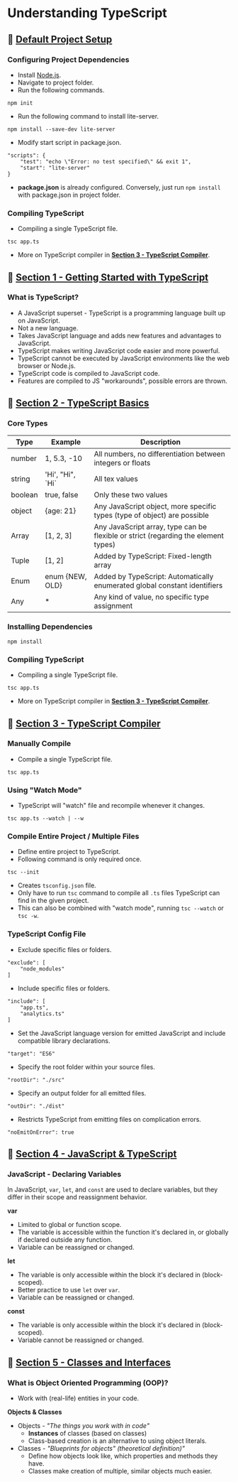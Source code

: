 # Understanding TypeScript

## :link: [Default Project Setup](https://github.com/sidneyshafer/TypeScript/tree/main/Default-Project-Setup)

### Configuring Project Dependencies

* Install [Node.js](https://nodejs.org/en/download).
* Navigate to project folder.
* Run the following commands.

```
npm init
```

* Run the following command to install lite-server.
```
npm install --save-dev lite-server
```

* Modify start script in package.json.
```
"scripts": {
    "test": "echo \"Error: no test specified\" && exit 1",
    "start": "lite-server"
}
```

* **package.json** is already configured. Conversely, just run `npm install` with package.json in project folder.

### Compiling TypeScript

* Compiling a single TypeScript file.
```
tsc app.ts
```

* More on TypeScript compiler in **[Section 3 - TypeScript Compiler](https://github.com/sidneyshafer/TypeScript/tree/main/Section-3-TypeScript-Compiler)**.

## :link: [Section 1 - Getting Started with TypeScript](https://github.com/sidneyshafer/TypeScript/tree/main/Section-1-Getting-Started)

### What is TypeScript?

* A JavaScript superset - TypeScript is a programming language built up on JavaScript.
* Not a new language.
* Takes JavaScript language and adds new features and advantages to JavaScript.
* TypeScript makes writing JavaScript code easier and more powerful.
* TypeScript cannot be executed by JavaScript environments like the web browser or Node.js.
* TypeScript code is compiled to JavaScript code.
* Features are compiled to JS "workarounds", possible errors are thrown.

## :link: [Section 2 - TypeScript Basics](https://github.com/sidneyshafer/TypeScript/tree/main/Section-2-TypeScript-Basics)

### Core Types
| Type | Example | Description |
| ---- | ------- | ----------- |
| number | 1, 5.3, -10 | All numbers, no differentiation between integers or floats |
| string | 'Hi', "Hi", \`Hi\` | All tex values |
| boolean | true, false | Only these two values |
| object | {age: 21} | Any JavaScript object, more specific types (type of object) are possible |
| Array | [1, 2, 3] | Any JavaScript array, type can be flexible or strict (regarding the element types) |
| Tuple | [1, 2] | Added by TypeScript: Fixed-length array |
| Enum | enum {NEW, OLD} | Added by TypeScript: Automatically enumerated global constant identifiers |
| Any | * | Any kind of value, no specific type assignment |

### Installing Dependencies

```
npm install
```

### Compiling TypeScript

* Compiling a single TypeScript file.
```
tsc app.ts
```

* More on TypeScript compiler in **[Section 3 - TypeScript Compiler](https://github.com/sidneyshafer/TypeScript/tree/main/Section-3-TypeScript-Compiler)**.

## :link: [Section 3 - TypeScript Compiler](https://github.com/sidneyshafer/TypeScript/tree/main/Section-3-TypeScript-Compiler)

### Manually Compile

* Compile a single TypeScript file.
```
tsc app.ts
```

### Using "Watch Mode"

* TypeScript will "watch" file and recompile whenever it changes.
```
tsc app.ts --watch | --w
```

### Compile Entire Project / Multiple Files

* Define entire project to TypeScript.
* Following command is only required once.
```
tsc --init
```
* Creates `tsconfig.json` file.
* Only have to run `tsc` command to compile all `.ts` files TypeScript can find in the given project.
* This can also be combined with "watch mode", running `tsc --watch` or `tsc -w`.

### TypeScript Config File

* Exclude specific files or folders.
```
"exclude": [
    "node_modules"
]
```

* Include specific files or folders.
```
"include": [
    "app.ts",
    "analytics.ts"
]
```

* Set the JavaScript language version for emitted JavaScript and include compatible library declarations.
```
"target": "ES6"
```

* Specify the root folder within your source files.
```
"rootDir": "./src"
```

* Specify an output folder for all emitted files.
```
"outDir": "./dist"
```

* Restricts TypeScript from emitting files on complication errors.
```
"noEmitOnError": true
```

## :link: [Section 4 - JavaScript & TypeScript](https://github.com/sidneyshafer/TypeScript/tree/main/Section-4-JavaScript-and-TypeScript)

### JavaScript - Declaring Variables

In JavaScript, `var`, `let`, and `const` are used to declare variables, but they differ in their scope and reassignment behavior.

**var**
* Limited to global or function scope. 
* The variable is accessible within the function it's declared in, or globally if declared outside any function. 
* Variable can be reassigned or changed.

**let**
* The variable is only accessible within the block it's declared in (block-scoped).
* Better practice to use `let` over `var`.
* Variable can be reassigned or changed.

**const**
* The variable is only accessible within the block it's declared in (block-scoped).
* Variable cannot be reassigned or changed.

## :link: [Section 5 - Classes and Interfaces](https://github.com/sidneyshafer/TypeScript/tree/main/Section-5-Classes-and-Interfaces)

### What is Object Oriented Programming (OOP)?
* Work with (real-life) entities in your code.

**Objects & Classes**
* Objects - *"The things you work with in code"*
    * **Instances** of classes (based on classes)
    * Class-based creation is an alternative to using object literals.
* Classes - *"Blueprints for objects" (theoretical definition)"*
    * Define how objects look like, which properties and methods they have.
    * Classes make creation of multiple, similar objects much easier.
